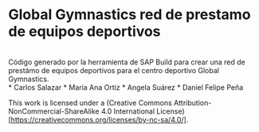 # Global Gymnastics red de prestamo de equipos deportivos
<br/>
Código generado por la herramienta de SAP Build para crear una red de prestámo de equipos deportivos para el centro deportivo Global Gymnastics.
<br/>
* Carlos Salazar
* Maria Ana Ortiz
* Angela Suárez
* Daniel Felipe Peña

This work is licensed under a (Creative Commons Attribution-NonCommercial-ShareAlike 4.0 International License)[https://creativecommons.org/licenses/by-nc-sa/4.0/].
